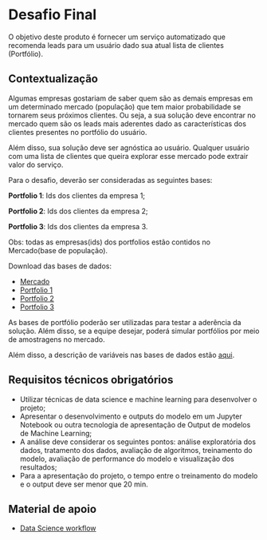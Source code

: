 # Desafio Final

O objetivo deste produto é fornecer um serviço automatizado que recomenda leads para um usuário dado sua atual lista de clientes (Portfólio).

## Contextualização

Algumas empresas gostariam de saber quem são as demais empresas em um determinado mercado (população) que tem maior probabilidade se tornarem seus próximos clientes. Ou seja, a sua solução deve encontrar no mercado quem são os leads mais aderentes dado as características dos clientes presentes no portfólio do usuário.

Além disso, sua solução deve ser agnóstica ao usuário. Qualquer usuário com uma lista de clientes que queira explorar esse mercado pode extrair valor do serviço.

Para o desafio, deverão ser consideradas as seguintes bases:

**Portfolio 1**: Ids dos clientes da empresa 1;

**Portfolio 2**: Ids dos clientes da empresa 2;

**Portfolio 3**: Ids dos clientes da empresa 3.

Obs: todas as empresas(ids) dos portfolios estão contidos no Mercado(base de população).

Download das bases de dados: 
*  [Mercado](https://codenation-challenges.s3-us-west-1.amazonaws.com/ml-leads/estaticos_market.csv.zip)
*  [Portfolio 1](https://codenation-challenges.s3-us-west-1.amazonaws.com/ml-leads/estaticos_portfolio1.csv)
*  [Portfolio 2](https://codenation-challenges.s3-us-west-1.amazonaws.com/ml-leads/estaticos_portfolio2.csv)
*  [Portfolio 3](https://codenation-challenges.s3-us-west-1.amazonaws.com/ml-leads/estaticos_portfolio3.csv)

As bases de portfólio poderão ser utilizadas para testar a aderência da solução. Além disso, se a equipe desejar, poderá simular portfólios por meio de amostragens no mercado.

Além disso, a descrição de variáveis nas bases de dados estão [aqui](https://s3-us-west-1.amazonaws.com/codenation-challenges/ml-leads/features_dictionary.pdf).


## Requisitos técnicos obrigatórios

*    Utilizar técnicas de data science e machine learning para desenvolver o projeto;
*    Apresentar o desenvolvimento e outputs do modelo em um Jupyter Notebook ou outra tecnologia de apresentação de Output de modelos de Machine Learning;
*    A análise deve considerar os seguintes pontos: análise exploratória dos dados, tratamento dos dados, avaliação de algoritmos, treinamento do modelo, avaliação de performance do modelo e visualização dos resultados;
*    Para a apresentação do projeto, o tempo entre o treinamento do modelo e o output deve ser menor que 20 min.

## Material de apoio
*   [Data Science workflow](https://www.ke.tu-darmstadt.de/lehre/arbeiten/studien/2015/Dong_Ying.pdf)